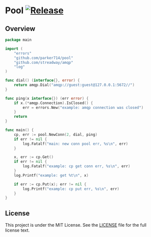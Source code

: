 Pool [![Release](https://img.shields.io/github/release/parker714/pool.svg)](https://github.com/parker714/pool/releases)
=====================

## Overview
```go
package main

import (
	"errors"
	"github.com/parker714/pool"
	"github.com/streadway/amqp"
	"log"
)

func dial() (interface{}, error) {
	return amqp.Dial("amqp://guest:guest@127.0.0.1:5672//")
}

func ping(x interface{}) (err error) {
	if x.(*amqp.Connection).IsClosed() {
		err = errors.New("example: amqp connection was closed")
	}
	return
}

func main() {
	cp, err := pool.NewConn(2, dial, ping)
	if err != nil {
		log.Fatalf("main: new conn pool err, %s\n", err)
	}

	x, err := cp.Get()
	if err != nil {
		log.Fatalf("example: cp get conn err, %s\n", err)
	}
	log.Printf("example: get %t\n", x)

	if err := cp.Put(x); err != nil {
		log.Printf("example: cp put err, %s\n", err)
	}
}
```

## License

This project is under the MIT License. See the [LICENSE](https://github.com/parker714/pool/blob/master/LICENSE) file for the full license text.
